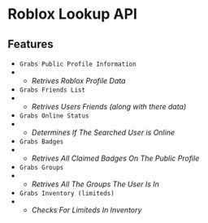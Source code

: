 # Roblox Lookup API
## Features
- `Grabs Public Profile Information`
- - *Retrives Roblox Profile Data*
- `Grabs Friends List`
- - *Retrives Users Friends (along with there data)*
- `Grabs Online Status`
- - *Determines If The Searched User is Online*
- `Grabs Badges`
- - *Retrives All Claimed Badges On The Public Profile*
- `Grabs Groups`
- - *Retrives All The Groups The User Is In*
- `Grabs Inventory (limiteds)`
- - *Checks For Limiteds In Inventory*
